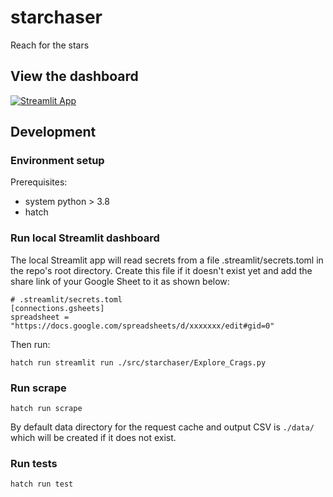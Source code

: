 # starchaser
 Reach for the stars

## View the dashboard
[![Streamlit App](https://static.streamlit.io/badges/streamlit_badge_black_white.svg)](https://<your-custom-subdomain>.streamlit.app)

## Development
### Environment setup
Prerequisites:
 - system python > 3.8
 - hatch

### Run local Streamlit dashboard
The local Streamlit app will read secrets from a file .streamlit/secrets.toml in the repo's root directory.
Create this file if it doesn't exist yet and add the share link of your Google Sheet to it as shown below:
```
# .streamlit/secrets.toml
[connections.gsheets]
spreadsheet = "https://docs.google.com/spreadsheets/d/xxxxxxx/edit#gid=0"
```
Then run:

```hatch run streamlit run ./src/starchaser/Explore_Crags.py```

### Run scrape
```hatch run scrape```

By default data directory for the request cache and output CSV is `./data/`
which will be created if it does not exist.

### Run tests
```hatch run test```